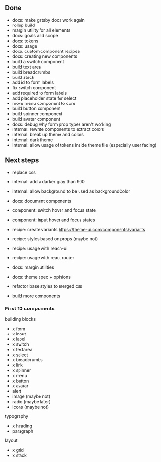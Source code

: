 ## Done

- docs: make gatsby docs work again
- rollup build
- margin utility for all elements
- docs: goals and scope
- docs: tokens
- docs: usage
- docs: custom component recipes
- docs: creating new components
- build a switch component
- build text area
- build breadcrumbs
- build stack
- add id to form labels
- fix switch component
- add required to form labels
- add placeholder state for select
- move menu component to core
- build button component
- build spinner component
- build avatar component
- docs: debug why form prop types aren't working
- internal: rewrite components to extract colors
- internal: break up theme and colors
- internal: dark theme
- internal: allow usage of tokens inside theme file (especially user facing)

## Next steps

- replace css

- internal: add a darker gray than 900
- internal: allow background to be used as backgroundColor
- docs: document components
- component: switch hover and focus state
- component: input hover and focus states

- recipe: create variants https://theme-ui.com/components/variants
- recipe: styles based on props (maybe not)
- recipe: usage with reach-ui
- recipe: usage with react router

- docs: margin utilities
- docs: theme spec + opinions
- refactor base styles to merged css

* build more components

### First 10 components

building blocks

- x form
- x input
- x label
- x switch
- x textarea
- x select
- x breadcrumbs
- x link
- x spinner
- x menu
- x button
- x avatar
- alert
- image (maybe not)
- radio (maybe later)
- icons (maybe not)

typography

- x heading
- paragraph

layout

- x grid
- x stack
